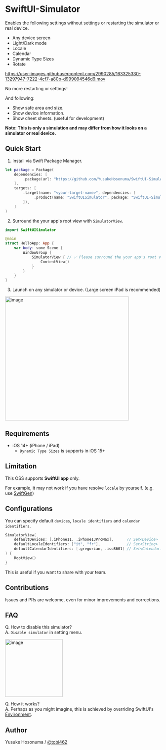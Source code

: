 # SwiftUI-Simulator

Enables the following settings without settings or restarting the simulator or real device.

- Any device screen
- Light/Dark mode
- Locale
- Calendar
- Dynamic Type Sizes
- Rotate

https://user-images.githubusercontent.com/2990285/163325330-13297947-7222-4cf7-a80b-d999094546d9.mov

No more restarting or settings!

And following:

- Show safe area and size.
- Show device information.
- Show cheet sheets. (useful for development)

**Note: This is only a simulation and may differ from how it looks on a simulator or real device.**

## Quick Start

1. Install via Swift Package Manager.

```swift
let package = Package(
    dependencies: [
        .package(url: "https://github.com/YusukeHosonuma/SwiftUI-Simulator.git", from: "1..0"),
    ],
    targets: [
        .target(name: "<your-target-name>", dependencies: [
             .product(name: "SwiftUISimulator", package: "SwiftUI-Simulator"),
        ]),
    ]
)
```

2. Surround the your app's root view with `SimulatorView`.

```swift
import SwiftUISimulator

@main
struct HelloApp: App {
    var body: some Scene {
        WindowGroup {
            SimulatorView { // ✅ Please surround the your app's root view with `SimulatorView`.
                ContentView()
            }
        }
    }
}
```

3. Launch on any simulator or device. (Large screen iPad is recommended)

<img width="400" alt="image" src="https://user-images.githubusercontent.com/2990285/163323260-8e3955d2-185e-4e0e-a074-3cf2d2db743e.png">


## Requirements

- iOS 14+ (iPhone / iPad)
  - `Dynamic Type Sizes` is supports in iOS 15+

## Limitation

This OSS supports **SwiftUI app** only.<br>

For example, it may not work if you have resolve `locale` by yourself. (e.g. use [SwiftGen](https://github.com/SwiftGen/SwiftGen))

## Configurations

You can specify default `devices`, `locale identifiers` and `calendar identifiers`.

```swift
SimulatorView(
    defaultDevices: [.iPhone11, .iPhone13ProMax],      // Set<Device>
    defaultLocaleIdentifiers: ["it", "fr"],            // Set<String>
    defaultCalendarIdentifiers: [.gregorian, .iso8601] // Set<Calendar.Identifier>
) {
    RootView()
}
```
This is useful if you want to share with your team.

## Contributions

Issues and PRs are welcome, even for minor improvements and corrections.

## FAQ

Q. How to disable this simulator?<br>
A. `Disable simulator` in setting menu.

<img width="186" alt="image" src="https://user-images.githubusercontent.com/2990285/163336996-16864267-5a01-446b-afe8-33b613be671d.png">

Q. How it works?<br>
A. Perhaps as you might imagine, this is achieved by overriding SwiftUI's [Environment](https://developer.apple.com/documentation/swiftui/environment).

## Author

Yusuke Hosonuma / [@tobi462](https://twitter.com/tobi462)
